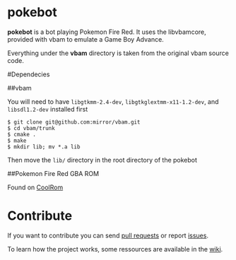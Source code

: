 pokebot
==========

**pokebot** is a bot playing Pokemon Fire Red. It uses the libvbamcore, provided with vbam to emulate a Game Boy Advance.

Everything under the **vbam** directory is taken from the original vbam source code.


#Dependecies

##vbam

You will need to have `libgtkmm-2.4-dev`, `libgtkglextmm-x11-1.2-dev`, and `libsdl1.2-dev` installed first

```
$ git clone git@github.com:mirror/vbam.git
$ cd vbam/trunk
$ cmake .
$ make
$ mkdir lib; mv *.a lib
```

Then move the `lib/` directory in the root directory of the pokebot

##Pokemon Fire Red GBA ROM

Found on [CoolRom](http://coolrom.com/roms/gba/14488/Pokemon_FireRed.php)

# Contribute

If you want to contribute you can send [pull requests](https://github.com/Ensiss/pokebot/pulls) or report [issues](https://github.com/Ensiss/pokebot/issues).

To learn how the project works, some ressources are available in the [wiki](https://github.com/Ensiss/pokebot/wiki).
